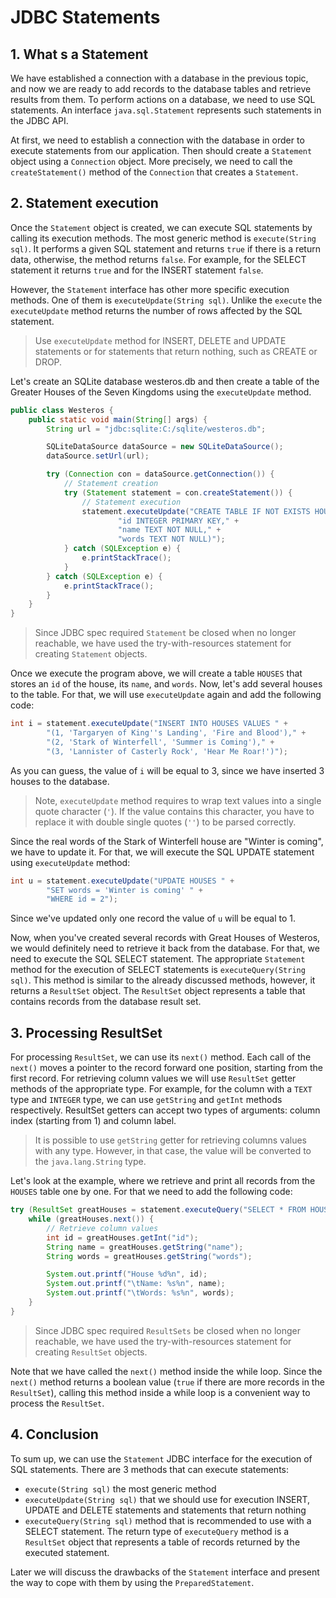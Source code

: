 # JDBC Statements

## 1. What s a Statement

We have established a connection with a database in the previous topic, and now we are ready to add records to the database tables and retrieve results from them. To perform actions on a database, we need to use SQL statements. An interface `java.sql.Statement` represents such statements in the JDBC API.

At first, we need to establish a connection with the database in order to execute statements from our application. Then should create a `Statement` object using a `Connection` object. More precisely, we need to call the `createStatement()` method of the `Connection` that creates a `Statement`.

## 2. Statement execution

Once the `Statement` object is created, we can execute SQL statements by calling its execution methods. The most generic method is `execute(String sql)`. It performs a given SQL statement and returns `true` if there is a return data, otherwise, the method returns `false`. For example, for the SELECT statement it returns `true` and for the INSERT statement `false`.

However, the `Statement` interface has other more specific execution methods. One of them is `executeUpdate(String sql)`. Unlike the `execute` the `executeUpdate` method returns the number of rows affected by the SQL statement.

> Use `executeUpdate` method for INSERT, DELETE and UPDATE statements or for statements that return nothing, such as CREATE or DROP.

Let's create an SQLite database westeros.db and then create a table of the Greater Houses of the Seven Kingdoms using the `executeUpdate` method.
```java
public class Westeros {
    public static void main(String[] args) {
        String url = "jdbc:sqlite:C:/sqlite/westeros.db";

        SQLiteDataSource dataSource = new SQLiteDataSource();
        dataSource.setUrl(url);

        try (Connection con = dataSource.getConnection()) {
            // Statement creation
            try (Statement statement = con.createStatement()) {
                // Statement execution
                statement.executeUpdate("CREATE TABLE IF NOT EXISTS HOUSES(" +
                        "id INTEGER PRIMARY KEY," +
                        "name TEXT NOT NULL," +
                        "words TEXT NOT NULL)");
            } catch (SQLException e) {
                e.printStackTrace();
            }
        } catch (SQLException e) {
            e.printStackTrace();
        }
    }
}
```

> Since JDBC spec required `Statement` be closed when no longer reachable, we have used the try-with-resources statement for creating `Statement` objects.

Once we execute the program above, we will create a table `HOUSES` that stores an `id` of the house, its `name`, and `words`. Now, let's add several houses to the table. For that, we will use `executeUpdate` again and add the following code:
```java
int i = statement.executeUpdate("INSERT INTO HOUSES VALUES " +
        "(1, 'Targaryen of King''s Landing', 'Fire and Blood')," +
        "(2, 'Stark of Winterfell', 'Summer is Coming')," +
        "(3, 'Lannister of Casterly Rock', 'Hear Me Roar!')");
```

As you can guess, the value of `i` will be equal to 3, since we have inserted 3 houses to the database.

> Note, `executeUpdate` method requires to wrap text values into a single quote character (`'`). If the value contains this character, you have to replace it with double single quotes (`''`) to be parsed correctly.

Since the real words of the Stark of Winterfell house are "Winter is coming", we have to update it. For that, we will execute the SQL UPDATE statement using `executeUpdate` method:
```java
int u = statement.executeUpdate("UPDATE HOUSES " +
        "SET words = 'Winter is coming' " +
        "WHERE id = 2");
```

Since we've updated only one record the value of `u` will be equal to 1.

Now, when you've created several records with Great Houses of Westeros, we would definitely need to retrieve it back from the database. For that, we need to execute the SQL SELECT statement. The appropriate `Statement` method for the execution of SELECT statements is `executeQuery(String sql)`. This method is similar to the already discussed methods, however, it returns a `ResultSet` object. The `ResultSet` object represents a table that contains records from the database result set.

## 3. Processing ResultSet

For processing `ResultSet`, we can use its `next()` method. Each call of the `next()` moves a pointer to the record forward one position, starting from the first record. For retrieving column values we will use `ResultSet` getter methods of the appropriate type. For example, for the column with a `TEXT` type and `INTEGER` type, we can use `getString` and `getInt` methods respectively. ResultSet getters can accept two types of arguments: column index (starting from 1) and column label.

> It is possible to use `getString` getter for retrieving columns values with any type. However, in that case, the value will be converted to the `java.lang.String` type.

Let's look at the example, where we retrieve and print all records from the `HOUSES` table one by one. For that we need to add the following code:
```java
try (ResultSet greatHouses = statement.executeQuery("SELECT * FROM HOUSES")) {
    while (greatHouses.next()) {
        // Retrieve column values
        int id = greatHouses.getInt("id");
        String name = greatHouses.getString("name");
        String words = greatHouses.getString("words");

        System.out.printf("House %d%n", id);
        System.out.printf("\tName: %s%n", name);
        System.out.printf("\tWords: %s%n", words);
    }
}
```
> Since JDBC spec required `ResultSets` be closed when no longer reachable, we have used the try-with-resources statement for creating `ResultSet` objects.

Note that we have called the `next()` method inside the while loop. Since the `next()` method returns a boolean value (`true` if there are more records in the `ResultSet`), calling this method inside a while loop is a convenient way to process the `ResultSet`.

## 4. Conclusion

To sum up, we can use the `Statement` JDBC interface for the execution of SQL statements. There are 3 methods that can execute statements:

- `execute(String sql)` the most generic method
- `executeUpdate(String sql)` that we should use for execution INSERT, UPDATE and DELETE statements and statements that return nothing
- `executeQuery(String sql)` method that is recommended to use with a SELECT statement. The return type of `executeQuery` method is a `ResultSet` object that represents a table of records returned by the executed statement.

Later we will discuss the drawbacks of the `Statement` interface and present the way to cope with them by using the `PreparedStatement`.
